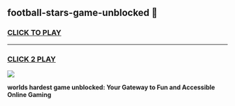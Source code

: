 
## football-stars-game-unblocked 👋
<h3>
<a href="https://premium.freeplayer.one?title=football-stars-game-unblocked&ref=14F">CLICK TO PLAY</a></h3>
<hr>

<h3>
<a href="https://premium.freeplayer.one?title=football-stars-game-unblocked&ref=14F">CLICK 2 PLAY</a>
  
</h3>

<a href="https://premium.freeplayer.one?title=football-stars-game-unblocked&ref=12F/"><img src="https://clearcache.store/games.png"></a>


**worlds hardest game unblocked: Your Gateway to Fun and Accessible Online Gaming**
